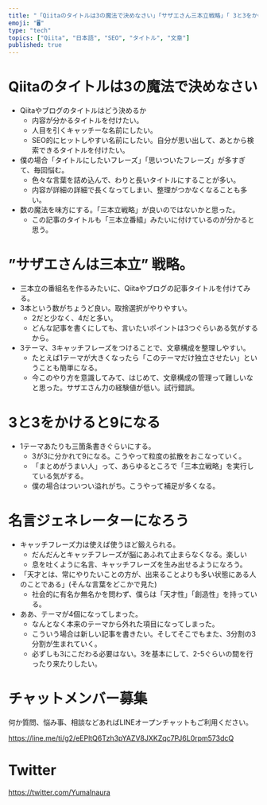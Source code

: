 ```yaml
---
title: "「Qiitaのタイトルは3の魔法で決めなさい」「サザエさん三本立戦略」「 3と3をかけると9になる 」"
emoji: "🖥"
type: "tech"
topics: ["Qiita", "日本語", "SEO", "タイトル", "文章"]
published: true
---
```


# Qiitaのタイトルは3の魔法で決めなさい

- Qiitaやブログのタイトルはどう決めるか
  - 内容が分かるタイトルを付けたい。
  - 人目を引くキャッチーな名前にしたい。
  - SEO的にヒットしやすい名前にしたい。自分が思い出して、あとから検索できるタイトルを付けたい。
- 僕の場合「タイトルにしたいフレーズ」「思いついたフレーズ」が多すぎて、毎回悩む。
  - 色々な言葉を詰め込んで、わりと長いタイトルにすることが多い。
  - 内容が詳細の詳細で長くなってしまい、整理がつかなくなることも多い。
- 数の魔法を味方にする。「三本立戦略」が良いのではないかと思った。
  - この記事のタイトルも「三本立番組」みたいに付けているのが分かると思う。

# ”サザエさんは三本立” 戦略。

- 三本立の番組名を作るみたいに、Qiitaやブログの記事タイトルを付けてみる。
- 3本という数がちょうど良い。取捨選択がやりやすい。
  - 2だと少なく、4だと多い。
  - どんな記事を書くにしても、言いたいポイントは3つぐらいある気がするから。
- 3テーマ、3キャッチフレーズをつけることで、文章構成を整理しやすい。
  - たとえば1テーマが大きくなったら「このテーマだけ独立させたい」ということも簡単になる。
  - 今このやり方を意識してみて、はじめて、文章構成の管理って難しいなと思った。サザエさん力の経験値が低い。試行錯誤。

# 3と3をかけると9になる

- 1テーマあたりも三箇条書きぐらいにする。
  - 3が3に分かれて9になる。こうやって粒度の拡散をおこなっていく。
  - 「まとめがうまい人」って、あらゆるところで「三本立戦略」を実行している気がする。
  - 僕の場合はついつい溢れがち。こうやって補足が多くなる。


# 名言ジェネレーターになろう 


- キャッチフレーズ力は使えば使うほど鍛えられる。
  - だんだんとキャッチフレーズが脳にあふれて止まらなくなる。楽しい
  - 息を吐くように名言、キャッチフレーズを生み出せるようになろう。
- 「天才とは、常にやりたいことの方が、出来ることよりも多い状態にある人のことである」(そんな言葉をどこかで見た)
  - 社会的に有名か無名かを問わず、僕らは「天才性」「創造性」を持っている。
- ああ、テーマが4個になってしまった。
  - なんとなく本来のテーマから外れた項目になってしまった。
  - こういう場合は新しい記事を書きたい。そしてそこでもまた、3分割の3分割が生まれていく。
  - 必ずしも3にこだわる必要はない。3を基本にして、2-5ぐらいの間を行ったり来たりしたい。








<!-- Update From Qiita API -->

# チャットメンバー募集


何か質問、悩み事、相談などあればLINEオープンチャットもご利用ください。

https://line.me/ti/g2/eEPltQ6Tzh3pYAZV8JXKZqc7PJ6L0rpm573dcQ





# Twitter


https://twitter.com/YumaInaura


<!-- Update From Qiita API -->


